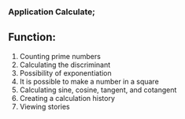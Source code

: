 ### Application Calculate;

## Function:
1. Counting prime numbers
2. Calculating the discriminant
3. Possibility of exponentiation
4. It is possible to make a number in a square
5. Calculating sine, cosine, tangent, and cotangent
6. Creating a calculation history
7. Viewing stories
